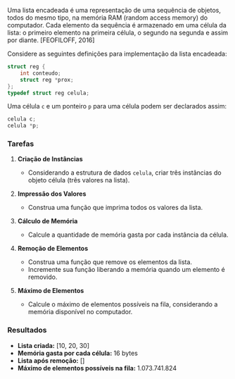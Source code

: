 Uma lista encadeada é uma representação de uma sequência de objetos, todos do mesmo tipo, na memória RAM (random access memory) do computador. Cada elemento da sequência é armazenado em uma célula da lista: o primeiro elemento na primeira célula, o segundo na segunda e assim por diante. [FEOFILOFF, 2016]

Considere as seguintes definições para implementação da lista encadeada:

```c
struct reg {
    int conteudo; 
    struct reg *prox; 
}; 
typedef struct reg celula;
```

Uma célula `c` e um ponteiro `p` para uma célula podem ser declarados assim:

```c
celula c; 
celula *p;
```

### Tarefas

1. **Criação de Instâncias**
   - Considerando a estrutura de dados `celula`, criar três instâncias do objeto célula (três valores na lista).

2. **Impressão dos Valores**
   - Construa uma função que imprima todos os valores da lista.

3. **Cálculo de Memória**
   - Calcule a quantidade de memória gasta por cada instância da célula.

4. **Remoção de Elementos**
   - Construa uma função que remove os elementos da lista.
   - Incremente sua função liberando a memória quando um elemento é removido.

5. **Máximo de Elementos**
   - Calcule o máximo de elementos possíveis na fila, considerando a memória disponível no computador.

### Resultados

- **Lista criada:** [10, 20, 30]
- **Memória gasta por cada célula:** 16 bytes
- **Lista após remoção:**  []
- **Máximo de elementos possíveis na fila:** 1.073.741.824